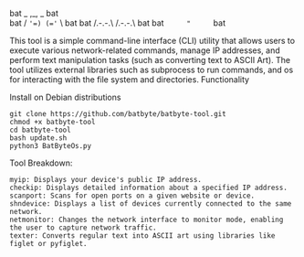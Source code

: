 bat    _   ,_,   _    bat          
bat   / `'=) (='` \   bat
bat  /.-.-.\ /.-.-.\  bat
bat  `      "      `  bat


This tool is a simple command-line interface (CLI) utility that allows users to execute various network-related commands, manage IP addresses, and perform text manipulation tasks (such as converting text to ASCII Art). The tool utilizes external libraries such as subprocess to run commands, and os for interacting with the file system and directories.
Functionality

Install on Debian distributions

    git clone https://github.com/batbyte/batbyte-tool.git
    chmod +x batbyte-tool
    cd batbyte-tool
    bash update.sh
    python3 BatByteOs.py


Tool Breakdown:

    myip: Displays your device's public IP address.
    checkip: Displays detailed information about a specified IP address.
    scanport: Scans for open ports on a given website or device.
    shndevice: Displays a list of devices currently connected to the same network.
    netmonitor: Changes the network interface to monitor mode, enabling the user to capture network traffic.
    texter: Converts regular text into ASCII art using libraries like figlet or pyfiglet.
